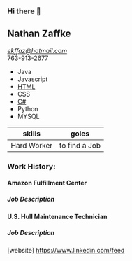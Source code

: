 ### Hi there 👋

## Nathan Zaffke<br/>
*ekffaz@hotmail.com*<br/> 
763-913-2677

- Java
- Javascript
- [HTML](https://github.com/nzaffke/JSConsoleExercise/blob/master/consoleExercise.html)
- CSS
- [C#](https://github.com/nzaffke/FinalProject)
- Python
- MYSQL

skills      | goles
------------|--------------
Hard Worker | to find a Job

### Work History:

#### Amazon Fulfillment Center
##### Job Description

#### U.S. Hull Maintenance Technician
##### Job Description




[website] https://www.linkedin.com/feed
